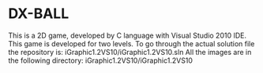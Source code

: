 # DX-BALL
This is a 2D game, developed by C language with Visual Studio 2010 IDE. This game is developed for two levels.
To go through the actual solution file the repository is: 
iGraphic1.2VS10/iGraphic1.2VS10.sln
All the images are in the following directory:
iGraphic1.2VS10/iGraphic1.2VS10

